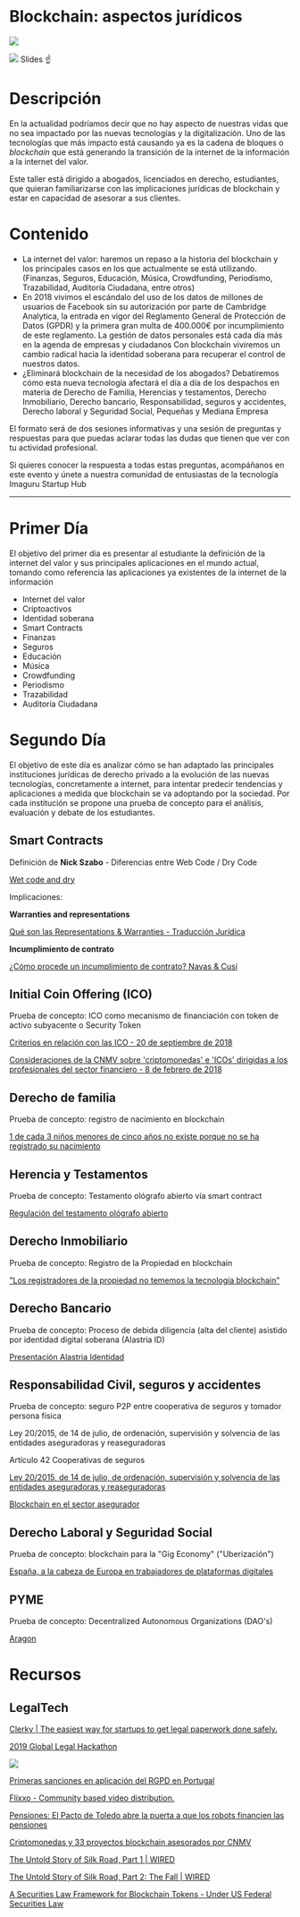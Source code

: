 # Blockchain: aspectos jurídicos

![](bc2-7e65fe46-efc2-43b1-9ae8-41b200ae5882.png)

[<img src="slide-preview.jpg">](https://slides.com/sprintwithcarlos/imaguru-blockchain-abogados/#/)
Slides &#9757;

# Descripción

En la actualidad podríamos decir que no hay aspecto de nuestras vidas que no sea impactado por las nuevas tecnologías y la digitalización. Uno de las tecnologías que más impacto está causando ya es la cadena de bloques o _blockchain_ que está generando la transición de la internet de la información a la internet del valor.

Este taller está dirigido a abogados, licenciados en derecho, estudiantes, que quieran familiarizarse con las implicaciones jurídicas de blockchain y estar en capacidad de asesorar a sus clientes.

# Contenido

- La internet del valor: haremos un repaso a la historia del blockchain y los principales casos en los que actualmente se está utilizando. (Finanzas, Seguros, Educación, Música, Crowdfunding, Periodismo, Trazabilidad, Auditoría Ciudadana, entre otros)
- En 2018 vivimos el escándalo del uso de los datos de millones de usuarios de Facebook sin su autorización por parte de Cambridge Analytica, la entrada en vigor del Reglamento General de Protección de Datos (GPDR) y la primera gran multa de 400.000€ por incumplimiento de este reglamento. La gestión de datos personales está cada día más en la agenda de empresas y ciudadanos Con blockchain viviremos un cambio radical hacia la identidad soberana para recuperar el control de nuestros datos.
- ¿Eliminará blockchain de la necesidad de los abogados? Debatiremos cómo esta nueva tecnología afectará el día a día de los despachos en materia de Derecho de Familia, Herencias y testamentos, Derecho Inmobiliario, Derecho bancario, Responsabilidad, seguros y accidentes, Derecho laboral y Seguridad Social, Pequeñas y Mediana Empresa

El formato será de dos sesiones informativas y una sesión de preguntas y respuestas para que puedas aclarar todas las dudas que tienen que ver con tu actividad profesional.

Si quieres conocer la respuesta a todas estas preguntas, acompáñanos en este evento y únete a nuestra comunidad de entusiastas de la tecnología Imaguru Startup Hub

---

# Primer Día

El objetivo del primer día es presentar al estudiante la definición de la internet del valor y sus principales aplicaciones en el mundo actual, tomando como referencia las aplicaciones ya existentes de la internet de la información

- Internet del valor
- Criptoactivos
- Identidad soberana
- Smart Contracts
- Finanzas
- Seguros
- Educación
- Música
- Crowdfunding
- Periodismo
- Trazabilidad
- Auditoría Ciudadana

# Segundo Día

El objetivo de este día es analizar cómo se han adaptado las principales instituciones jurídicas de derecho privado a la evolución de las nuevas tecnologías, concretamente a internet, para intentar predecir tendencias y aplicaciones a medida que blockchain se va adoptando por la sociedad. Por cada institución se propone una prueba de concepto para el análisis, evaluación y debate de los estudiantes.

## Smart Contracts

Definición de **Nick Szabo** - Diferencias entre Web Code / Dry Code

[Wet code and dry](https://unenumerated.blogspot.com/2006/11/wet-code-and-dry.html)

Implicaciones:

**Warranties and representations**

[Qué son las Representations & Warranties - Traducción Jurídica](https://traduccionjuridica.es/las-representations-warranties/)

**Incumplimiento de contrato**

[¿Cómo procede un incumplimiento de contrato? Navas & Cusí](https://www.navascusi.com/como-procede-un-incumplimiento-de-contrato/)

## Initial Coin Offering (ICO)

Prueba de concepto: ICO como mecanismo de financiación con token de activo subyacente o Security Token

[Criterios en relación con las ICO - 20 de septiembre de 2018](CriteriosICOs-c3698b45-75a3-4f3b-8a5d-573f2be0dc52.pdf)

[Consideraciones de la CNMV sobre 'criptomonedas' e 'ICOs' dirigidas
a los profesionales del sector financiero - 8 de febrero de 2018](comunicadoCNMV_ICO_ES_final-d720615f-b6fa-4d16-aa6a-eeb3ece014b3.pdf)

## Derecho de familia

Prueba de concepto: registro de nacimiento en blockchain

[1 de cada 3 niños menores de cinco años no existe porque no se ha registrado su nacimiento](https://www.unicef.es/noticia/registro-de-nacimiento-1-de-cada-3-ninos-no-existe-oficialmente)

## Herencia y Testamentos

Prueba de concepto: Testamento ológrafo abierto vía smart contract

[Regulación del testamento ológrafo abierto](http://noticias.juridicas.com/base_datos/Privado/cc.l3t3.html#t3c1)

## Derecho Inmobiliario

Prueba de concepto: Registro de la Propiedad en blockchain

["Los registradores de la propiedad no tememos la tecnología blockchain"](https://www.blockchaineconomia.es/registradores-de-la-propiedad-blockchain/)

## Derecho Bancario

Prueba de concepto: Proceso de debida diligencia (alta del cliente) asistido por identidad digital soberana (Alastria ID)

[Presentación Alastria Identidad](Alastria-Identidad-a3d17ec1-1495-441e-bd3d-3ce1982f1d28.pdf)

## Responsabilidad Civil, seguros y accidentes

Prueba de concepto: seguro P2P entre cooperativa de seguros y tomador persona física

Ley 20/2015, de 14 de julio, de ordenación, supervisión y solvencia de las entidades aseguradoras y reaseguradoras

Artículo 42 Cooperativas de seguros

[Ley 20/2015, de 14 de julio, de ordenación, supervisión y solvencia de las entidades aseguradoras y reaseguradoras](http://noticias.juridicas.com/base_datos/Fiscal/556605-l-20-2015-de-14-de-julio-de-ordenacion-supervision-y-solvencia-de-las-entidades.html#t2c1s3)

[Blockchain en el sector asegurador](https://www.inese.es/formacion/blockchain-en-el-sector-asegurador-1)

## Derecho Laboral y Seguridad Social

Prueba de concepto: blockchain para la "Gig Economy" ("Uberización")

[España, a la cabeza de Europa en trabajadores de plataformas digitales](https://www.elboletin.com/noticia/165089/tecnologia/espana-a-la-cabeza-de-europa-en-trabajadores-de-plataformas-digitales.html)

## PYME

Prueba de concepto: Decentralized Autonomous Organizations (DAO's)

[Aragon](https://aragon.org/)

# Recursos

## LegalTech

[Clerky | The easiest way for startups to get legal paperwork done safely.](https://www.clerky.com/)

[2019 Global Legal Hackathon](https://globallegalhackathon.com/)

![](-cb8aace3-caf6-40b2-9a74-48542029e185untitled)

[Primeras sanciones en aplicación del RGPD en Portugal](https://www.garrigues.com/es_ES/garrigues-digital/primeras-sanciones-en-aplicacion-del-rgpd-en-portugal)

[Flixxo - Community based video distribution.](https://flixxo.com/#/)

[Pensiones: El Pacto de Toledo abre la puerta a que los robots financien las pensiones](./Pensiones-El-Pacto-de-Toledo-abre-la-puerta-a-que--607c7377-bef0-42db-8231-746b5791e83e.md)

[Criptomonedas y 33 proyectos blockchain asesorados por CNMV](./Criptomonedas-y-33-proyectos-blockchain-asesorados-8379149d-6a1e-43f0-a09e-acd8d83e7e0d.md)

[The Untold Story of Silk Road, Part 1 | WIRED](./The-Untold-Story-of-Silk-Road-Part-1-WIRED-4bc62011-3449-44cd-933a-a8310b189935.md)

[The Untold Story of Silk Road, Part 2: The Fall | WIRED](./The-Untold-Story-of-Silk-Road-Part-2-The-Fall-WIRE-2bc56d15-e351-4a3f-9186-06d9ba6be4e0.md)

[A Securities Law Framework for Blockchain Tokens - Under US Federal Securities Law](https://docs.google.com/spreadsheets/d/1_XlGPsAywzoxpQmrEJuKYQhp2nr1u0ySCe426qkZmog/edit?usp=sharing)
